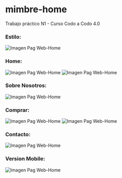# mimbre-home
Trabajo práctico N1 - Curso Codo a Codo 4.0

### Estilo:
<img src="https://i.ibb.co/875FwZj/7.png" alt="Imagen Pag Web-Home" />

### Home:

<img src="https://i.ibb.co/mv9WdZv/1.png" alt="Imagen Pag Web-Home" />
<img src="https://i.ibb.co/xCWYZ9n/2.png" alt="Imagen Pag Web-Home" />

### Sobre Nosotros:


<img src="https://i.ibb.co/54vjstG/6.png" alt="Imagen Pag Web-Home"  />

### Comprar:

<img src="https://i.ibb.co/g3RPRsV/4.png" alt="Imagen Pag Web-Home" />
<img src="https://i.ibb.co/PhzgH6d/5.png" alt="Imagen Pag Web-Home"/>


### Contacto:

<img src="https://i.ibb.co/nkXGC6d/6.png" alt="Imagen Pag Web-Home" />

### Version Mobile:

<img src="https://i.ibb.co/XJqQZ6c/8.png " alt="Imagen Pag Web-Home" />


